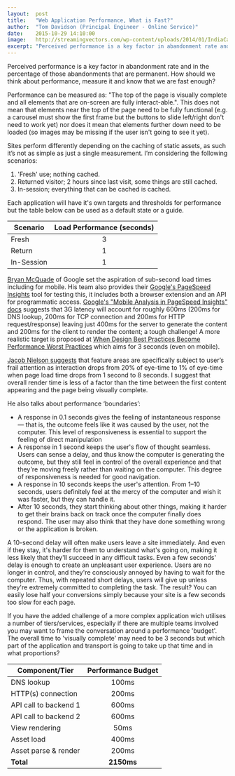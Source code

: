 ```yaml
---
layout:  post
title:   "Web Application Performance, What is Fast?"
author:  "Tom Davidson (Principal Engineer - Online Service)"
date:    2015-10-29 14:10:00
image:   http://streamingvectors.com/wp-content/uploads/2014/01/IndiaCarSpeedDialGold32.jpg
excerpt: "Perceived performance is a key factor in abandonment rate and in the percentage of those abandonments that are permanent. How should we think about performance, measure it and know that we are fast enough?"
---
```


Perceived performance is a key factor in abandonment rate and in the percentage of those abandonments that are permanent. How should we think about performance, measure it and know that we are fast enough?

Performance can be measured as: "The top of the page is visually complete and all elements that are on-screen are fully interact-able.". This does not mean that elements near the top of the page need to be fully functional (e.g. a carousel must show the first frame but the buttons to slide left/right don't need to work yet) nor does it mean that elements further down need to be loaded (so images may be missing if the user isn't going to see it yet).

Sites perform differently depending on the caching of static assets, as such it’s not as simple as just a single measurement.  I’m considering the following scenarios:
 1. 'Fresh' use; nothing cached.
 2. Returned visitor; 2 hours since last visit, some things are still cached.
 3. In-session; everything that can be cached is cached.

Each application will have it's own targets and thresholds for performance but the table below can be used as a default state or a guide.

| Scenario | Load Performance (seconds) |
|----------|:--------------------------:|
|Fresh     |             3              |
|Return    |             1              |
|In-Session|             1              |

[Bryan McQuade](http://googlewebmastercentral.blogspot.ca/2013/08/making-smartphone-sites-load-fast.html) of Google set the aspiration of sub-second load times including for mobile. His team also provides their [Google's PageSpeed Insights](http://developers.google.com/speed/pagespeed/insights/) tool for testing this, it includes both a browser extension and an API for programmatic access.  [Google's "Mobile Analysis in PageSpeed Insights" docs](https://developers.google.com/speed/docs/insights/mobile) suggests that 3G latency will account for roughly 600ms (200ms for DNS lookup, 200ms for TCP connection and 200ms for HTTP request/response) leaving just 400ms for the server to generate the content and 200ms for the client to render the content; a tough challenge! A more realistic target is proposed at [When Design Best Practices Become Performance Worst Practices](http://uxmag.com/articles/when-design-best-practices-become-performance-worst-practices) which aims for 3 seconds (even on mobile).

[Jacob Nielson suggests](http://www.nngroup.com/articles/website-response-times/) that feature areas are specifically subject to user’s frail attention as interaction drops from 20% of eye-time to 1% of eye-time when page load time drops from 1 second to 8 seconds. I suggest that overall render time is less of a factor than the time between the first content appearing and the page being visually complete.

He also talks about performance ‘boundaries’:
 - A response in 0.1 seconds gives the feeling of instantaneous response — that is, the outcome feels like it was caused by the user, not the computer. This level of responsiveness is essential to support the feeling of direct manipulation
 - A response in 1 second keeps the user's flow of thought seamless. Users can sense a delay, and thus know the computer is generating the outcome, but they still feel in control of the overall experience and that they're moving freely rather than waiting on the computer. This degree of responsiveness is needed for good navigation.
 - A response in 10 seconds keeps the user's attention. From 1–10 seconds, users definitely feel at the mercy of the computer and wish it was faster, but they can handle it.
 - After 10 seconds, they start thinking about other things, making it harder to get their brains back on track once the computer finally does respond. The user may also think that they have done something wrong or the application is broken.

A 10-second delay will often make users leave a site immediately. And even if they stay, it's harder for them to understand what's going on, making it less likely that they'll succeed in any difficult tasks. Even a few seconds' delay is enough to create an unpleasant user experience. Users are no longer in control, and they're consciously annoyed by having to wait for the computer. Thus, with repeated short delays, users will give up unless they're extremely committed to completing the task. The result? You can easily lose half your conversions simply because your site is a few seconds too slow for each page.

If you have the added challenge of a more complex application wich utilises a number of tiers/services, especially if there are multiple teams involved you may want to frame the conversation around a performance 'budget'. The overall time to 'visually complete' may need to be 3 seconds but which part of the application and transport is going to take up that time and in what proportions?

| Component/Tier        | Performance Budget |
| --------------------- | :----------------: |
| DNS lookup            | 100ms              |
| HTTP(s) connection    | 200ms              |
| API call to backend 1 | 600ms              |
| API call to backend 2 | 600ms              |
| View rendering        | 50ms               |
| Asset load            | 400ms              |
| Asset parse & render  | 200ms              |
| **Total**             | **2150ms**         |
